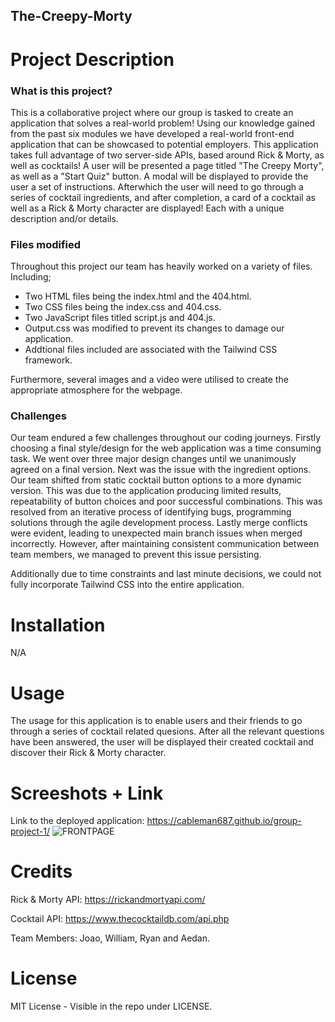 ## The-Creepy-Morty

# Project Description
### What is this project?
This is a collaborative project where our group is tasked to create an application that solves a real-world problem! Using our knowledge gained from the past six modules we have developed a real-world front-end application that can be showcased to potential employers. This application takes full advantage of two server-side APIs, based around Rick & Morty, as well as cocktails! A user will be presented a page titled "The Creepy Morty", as well as a "Start Quiz" button. A modal will be displayed to provide the user a set of instructions. Afterwhich the user will need to go through a series of cocktail ingredients, and after completion, a card of a cocktail as well as a Rick & Morty character are displayed! Each with a unique description and/or details. 

### Files modified
Throughout this project our team has heavily worked on a variety of files. Including;
- Two HTML files being the index.html and the 404.html.
- Two CSS files being the index.css and 404.css.
- Two JavaScript files titled script.js and 404.js.
- Output.css was modified to prevent its changes to damage our application. 
- Addtional files included are associated with the Tailwind CSS framework.

Furthermore, several images and a video were utilised to create the appropriate atmosphere for the webpage. 

### Challenges
Our team endured a few challenges throughout our coding journeys. Firstly choosing a final style/design for the web application was a time consuming task. We went over three major design changes until we unanimously agreed on a final version. Next was the issue with the ingredient options. Our team shifted from static cocktail button options to a more dynamic version. This was due to the application producing limited results, repeatability of button choices and poor successful combinations. This was resolved from an iterative process of identifying bugs, programming solutions through the agile development process. Lastly merge conflicts were evident, leading to unexpected main branch issues when merged incorrectly. However, after maintaining consistent communication between team members, we managed to prevent this issue persisting. 

Additionally due to time constraints and last minute decisions, we could not fully incorporate Tailwind CSS into the entire application. 

# Installation
N/A

# Usage
The usage for this application is to enable users and their friends to go through a series of cocktail related quesions. After all the relevant questions have been answered, the user will be displayed their created cocktail and discover their Rick & Morty character.

# Screeshots + Link
Link to the deployed application: https://cableman687.github.io/group-project-1/
![FRONTPAGE](https://user-images.githubusercontent.com/114898970/211534883-12abd214-e85d-48f5-b7d4-57f124e0dc87.png)

# Credits
Rick & Morty API: https://rickandmortyapi.com/

Cocktail API: https://www.thecocktaildb.com/api.php

Team Members: Joao, William, Ryan and Aedan.

# License
MIT License - Visible in the repo under LICENSE.
